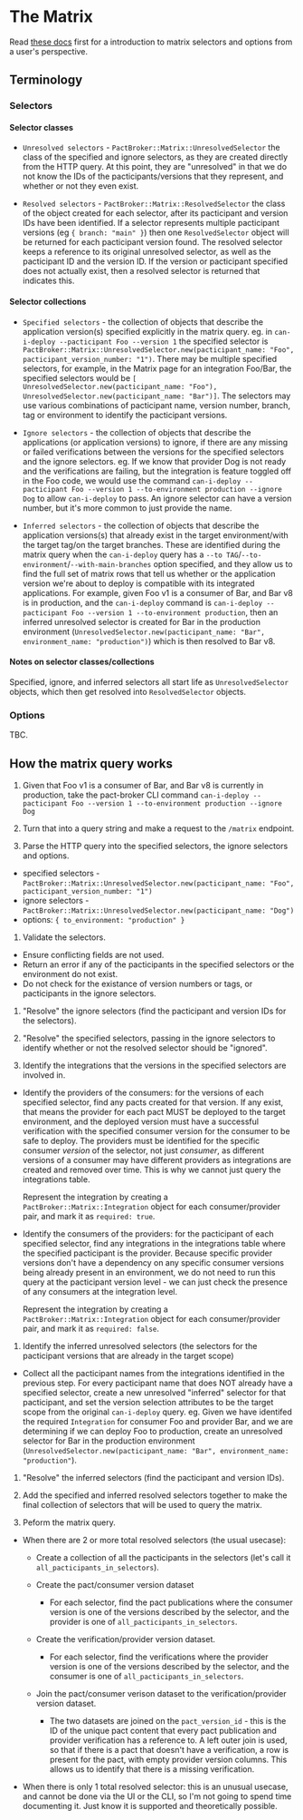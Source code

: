 # The Matrix

Read [these docs](https://docs.pact.io/pact_broker/advanced_topics/matrix_selectors) first for a introduction to matrix selectors and options from a user's perspective.

## Terminology

### Selectors

#### Selector classes

* `Unresolved selectors` - `PactBroker::Matrix::UnresolvedSelector` the class of the specified and ignore selectors, as they are created directly from the HTTP query. At this point, they are "unresolved" in that we do not know the IDs of the pacticipants/versions that they represent, and whether or not they even exist.

* `Resolved selectors` - `PactBroker::Matrix::ResolvedSelector` the class of the object created for each selector, after its pacticipant and version IDs have been identified. If a selector represents multiple pacticipant versions (eg `{ branch: "main" }`) then one `ResolvedSelector` object will be returned for each pacticipant version found. The resolved selector keeps a reference to its original unresolved selector, as well as the pacticipant ID and the version ID. If the version or pacticipant specified does not actually exist, then a resolved selector is returned that indicates this.

#### Selector collections

* `Specified selectors` - the collection of objects that describe the application version(s) specified explicitly in the matrix query. eg. in `can-i-deploy --pacticipant Foo --version 1` the specified selector is `PactBroker::Matrix::UnresolvedSelector.new(pacticipant_name: "Foo", pacticipant_version_number: "1")`. There may be multiple specified selectors, for example, in the Matrix page for an integration Foo/Bar, the specified selectors would be `[ UnresolvedSelector.new(pacticipant_name: "Foo"), UnresolvedSelector.new(pacticipant_name: "Bar")]`. The selectors may use various combinations of pacticipant name, version number, branch, tag or environment to identify the pacticipant versions.

* `Ignore selectors` - the collection of objects that describe the applications (or application versions) to ignore, if there are any missing or failed verifications between the versions for the specified selectors and the ignore selectors. eg. If we know that provider Dog is not ready and the verifications are failing, but the integration is feature toggled off in the Foo code, we would use the command `can-i-deploy --pacticipant Foo --version 1 --to-environment production --ignore Dog` to allow `can-i-deploy` to pass. An ignore selector can have a version number, but it's more common to just provide the name.

* `Inferred selectors` - the collection of objects that describe the application versions(s) that already exist in the target environment/with the target tag/on the target branches. These are identified during the matrix query when the `can-i-deploy` query has a `--to TAG`/`--to-environment`/`--with-main-branches` option specified, and they allow us to find the full set of matrix rows that tell us whether or the application version we're about to deploy is compatible with its integrated applications. For example, given Foo v1 is a consumer of Bar, and Bar v8 is in production, and the `can-i-deploy` command is `can-i-deploy --pacticipant Foo --version 1 --to-environment production`, then an inferred unresolved selector is created for Bar in the production environment (`UnresolvedSelector.new(pacticipant_name: "Bar", environment_name: "production")`) which is then resolved to Bar v8.

#### Notes on selector classes/collections

Specified, ignore, and inferred selectors all start life as `UnresolvedSelector` objects, which then get resolved into `ResolvedSelector` objects.

### Options

TBC.

## How the matrix query works

1. Given that Foo v1 is a consumer of Bar, and Bar v8 is currently in production, take the pact-broker CLI command `can-i-deploy --pacticipant Foo --version 1 --to-environment production --ignore Dog`

1. Turn that into a query string and make a request to the `/matrix` endpoint.

1. Parse the HTTP query into the specified selectors, the ignore selectors and options.

  * specified selectors - `PactBroker::Matrix::UnresolvedSelector.new(pacticipant_name: "Foo", pacticipant_version_number: "1")`
  * ignore selectors - `PactBroker::Matrix::UnresolvedSelector.new(pacticipant_name: "Dog")`
  * options: `{ to_environment: "production" }`

1. Validate the selectors.

  * Ensure conflicting fields are not used.
  * Return an error if any of the pacticipants in the specified selectors or the environment do not exist.
  * Do not check for the existance of version numbers or tags, or pacticipants in the ignore selectors.

1. "Resolve" the ignore selectors (find the pacticipant and version IDs for the selectors).

1. "Resolve" the specified selectors, passing in the ignore selectors to identify whether or not the resolved selector should be "ignored".

1. Identify the integrations that the versions in the specified selectors are involved in.

  * Identify the providers of the consumers: for the versions of each specified selector, find any pacts created for that version. If any exist, that means
    the provider for each pact MUST be deployed to the target environment, and the deployed version must have a successful verification with the specified consumer version for the consumer to be safe to deploy. The providers must be identified for the specific consumer *version* of the selector, not just *consumer*, as different versions of a consumer may have different providers as integrations are created and removed over time. This is why we cannot just query the integrations table.

    Represent the integration by creating a `PactBroker::Matrix::Integration` object for each consumer/provider pair, and mark it as `required: true`.

  * Identify the consumers of the providers: for the pacticipant of each specified selector, find any integrations in the integrations table where
    the specified pacticipant is the provider. Because specific provider versions don't have a dependency on any specific consumer versions being already present in an environment, we do not need to run this query at the pacticipant version level - we can just check the presence of any consumers at the integration level.

    Represent the integration by creating a `PactBroker::Matrix::Integration` object for each consumer/provider pair, and mark it as `required: false`.

1. Identify the inferred unresolved selectors (the selectors for the pacticipant versions that are already in the target scope)

  * Collect all the pacticipant names from the integrations identified in the previous step. For every pacticipant name that does NOT already have a specified selector, create a new unresolved "inferred" selector for that pacticipant, and set the version selection attributes to be the target scope from the original `can-i-deploy` query. eg. Given we have identifed the required `Integration` for consumer Foo and provider Bar, and we are determining if we can deploy Foo to production, create an unresolved selector for Bar in the production environment (`UnresolvedSelector.new(pacticipant_name: "Bar", environment_name: "production"`).

1. "Resolve" the inferred selectors (find the pacticipant and version IDs).

1. Add the specified and inferred resolved selectors together to make the final collection of selectors that will be used to query the matrix.

1. Peform the matrix query.

  * When there are 2 or more total resolved selectors (the usual usecase):

    * Create a collection of all the pacticipants in the selectors (let's call it `all_pacticipants_in_selectors`).

    * Create the pact/consumer version dataset

      * For each selector, find the pact publications where the consumer version is one of the versions described by the selector, and the provider is one of `all_pacticipants_in_selectors`.

    * Create the verification/provider version dataset.

      * For each selector, find the verifications where the provider version is one of the versions described by the selector, and the consumer is one of `all_pacticipants_in_selectors`.

    * Join the pact/consumer verison dataset to the verification/provider version dataset.

      * The two datasets are joined on the `pact_version_id` - this is the ID of the unique pact content that every pact publication and provider verification has a reference to. A left outer join is used, so that if there is a pact that doesn't have a verification, a row is present for the pact, with empty provider version columns. This allows us to identify that there is a missing verification.


  * When there is only 1 total resolved selector: this is an unusual usecase, and cannot be done via the UI or the CLI, so I'm not going to spend time documenting it. Just know it is supported and theoretically possible.



